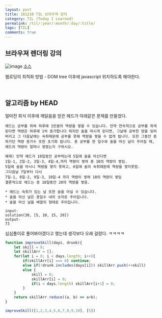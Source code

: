 ```yaml
---
layout: post
title: 181210 TIL 브라우져 강의
category: TIL (Today I Learned)
permalink: /til/:year/:month/:day/:title/
tags: [TIL]
comments: true
---
```


## 브라우져 렌더링 강의

![image](https://user-images.githubusercontent.com/40848630/49780957-179c4e80-fd54-11e8-9c7e-d299d0af138b.png)
[소스](https://www.html5rocks.com/en/tutorials/internals/howbrowserswork/)

웹로딩의 최적화 방법 - DOM tree 이후에 javascript 위치하도록 해야한다. 

<br>

## 알고리즘 by HEAD

얼마전 회식 이후에 깨달음을 얻은 헤드가 아래같은 문제를 만들었다.

```
헤드는 공부를 하여 하루에 1만큼의 역량을 쌓을 수 있습니다. 만약 연속적으로 공부를 하게 된다면 역량은 하루에 1씩 증가합니다 하지만 술을 마시게 된다면, 그날에 공부한 양을 잊어버리고 그 다음날에는 숙취때문에 공부를 못해 역량을 쌓을 수 없게 됩니다. 또한 그동안 증하가던 역량 증가수 또한 초기화 됩니다. 총 공부를 한 일수와 술을 마신 날이 주어질 때, 헤드의 역량이 얼마나 쌓였는지 구하시오.

예제) 만약 헤드가 10일동안 공부하는데 5일에 술을 마신다면
1일-1, 2일-2, 3일-3, 4일-4,까지 역량이 쌓여 총 10의 역량이 쌓임.
5일에 술을 마시니 역량을 쌓지 못하고, 6일에 술의 숙취때문에 역량을 쌓지못함.
그다음날 7일부터 다시
7일-1, 8일-2, 9일-3, 10일-4 까지 역량이 쌓여 10의 역량이 쌓임
결론적으로 헤드는 총 10일동안 20의 역량을 쌓음.

* 헤드는 숙취가 있는 날 또한 술을 마실 수 있습니다.
* 술을 마신 날은 총일수 내의 숫자로 주어집니다.
* 술을 마신 날을 배열의 형태로 주어집니다.

input-
solution(30, [5, 10, 15, 20]) 
output-
73
```

심심풀이로 풀어봐야겠다고 했는데 생각보다 오래 걸렸다. ㅋㅋㅋㅋ

```javascript
function improveSkill(days, drunk){
    let skill = 0;
    let skillArr = [];
    for(let i = 0; i < days.length; i++){
        if(skillArr[i] === 0) continue;
        else if(!drunk.includes(days[i])) skillArr.push(++skill)
        else {
            skill = 0;
            skillArr[i] = 0;
            if(i < days.length) skillArr[i+1] = 0;
        }
    }
    return skillArr.reduce((a, b) => a+b);
}

improveSkill([1,2,3,4,5,6,7,8,9,10], [5])
```